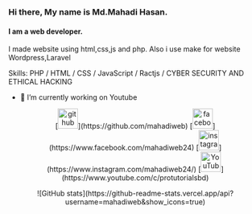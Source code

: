 ### Hi there, My name is Md.Mahadi Hasan.
#### I am a web developer.
I made website using html,css,js and php. Also i use make for website Wordpress,Laravel

Skills: PHP / HTML / CSS / JavaScript / Ractjs / CYBER SECURITY AND ETHICAL HACKING

- 🔭 I’m currently working on Youtube


<p align="center">
  [<img src='https://cdn.jsdelivr.net/npm/simple-icons@3.0.1/icons/github.svg' alt='github' height='40'>](https://github.com/mahadiweb)  [<img src='https://cdn.jsdelivr.net/npm/simple-icons@3.0.1/icons/facebook.svg' alt='facebook' height='40'>](https://www.facebook.com/mahadiweb24)  [<img src='https://cdn.jsdelivr.net/npm/simple-icons@3.0.1/icons/instagram.svg' alt='instagram' height='40'>](https://www.instagram.com/mahadiweb24/)  [<img src='https://cdn.jsdelivr.net/npm/simple-icons@3.0.1/icons/youtube.svg' alt='YouTube' height='40'>](https://www.youtube.com/c/protutorialsbd)
</p>

<p align="center">
  ![GitHub stats](https://github-readme-stats.vercel.app/api?username=mahadiweb&show_icons=true)
</p>
